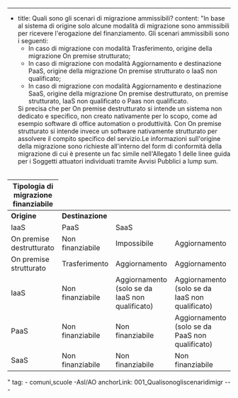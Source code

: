 ---
  - title: Quali sono gli scenari di migrazione ammissibili?
    content: "In base al sistema di origine solo alcune modalità di migrazione sono ammissibili per ricevere l'erogazione del finanziamento.
Gli scenari ammissibili sono i seguenti:<ul><li>In caso di migrazione con modalità Trasferimento, origine della migrazione On premise strutturato;</li><li>In caso di migrazione con modalità Aggiornamento e destinazione PaaS, origine della migrazione On premise strutturato o IaaS non qualificato;</li><li>In caso di migrazione con modalità Aggiornamento e destinazione SaaS, origine della migrazione On premise destrutturato, on premise strutturato, IaaS non qualificato o Paas non qualificato.</li></ul>Si precisa che per On premise destrutturato si intende un sistema non dedicato e specifico, non creato nativamente per lo scopo, come ad esempio software di office automation o produttività. Con On premise strutturato si intende invece un software nativamente strutturato per assolvere il compito specifico del servizio.Le informazioni sull'origine della migrazione sono richieste all'interno del form di conformità della migrazione di cui è presente un fac simile nell'Allegato 1 delle linee guida per i Soggetti attuatori individuati tramite Avvisi Pubblici a lump sum.<br /><br />
<table class=\"table table-responsive\" style=\"border: 1px solid #5A768A\">
  <thead>
    <tr style=\"background-color: #F0F6FC\">
      <th scope=\"col\" colspan=\"4\">Tipologia di migrazione finanziabile</th>
    </tr>
  </thead>
  <tbody>
    <tr style=\"background-color: #F0F6FC\">
      <td rowspan=\"2\"><strong>Origine</strong></td>
      <td colspan=\"3\"><strong>Destinazione</strong></td>
    </tr>
    <tr style=\"background-color: #F0F6FC\">
      <td>IaaS</td>
      <td>PaaS</td>
      <td>SaaS</td>
    </tr>
    <tr>
      <td style=\"background-color: #F0F6FC\">On premise destrutturato</td>
      <td>Non finanziabile</td>
      <td>Impossibile</td>
      <td>Aggiornamento</td>
    </tr>
    <tr>
      <td style=\"background-color: #F0F6FC\">On premise strutturato</td>
      <td>Trasferimento</td>
      <td>Aggiornamento</td>
      <td>Aggiornamento</td>
    </tr>
    <tr>
      <td style=\"background-color: #F0F6FC\">IaaS</td>
      <td>Non finanziabile</td>
      <td>Aggiornamento (solo se da IaaS non qualificato)</td>
      <td>Aggiornamento (solo se da IaaS non qualificato)</td>
    </tr>
    <tr>
      <td style=\"background-color: #F0F6FC\">PaaS</td>
      <td>Non finanziabile</td>
      <td>Non finanziabile</td>
      <td>Aggiornamento (solo se da PaaS non qualificato)</td>
    </tr>
    <tr>
      <td style=\"background-color: #F0F6FC\">SaaS</td>
      <td>Non finanziabile</td>
      <td>Non finanziabile</td>
      <td>Non finanziabile</td>
    </tr>
  </tbody>
</table>"
    tag:
      - comuni,scuole -Asl/AO
    anchorLink: 001_Qualisonogliscenaridimigr
---